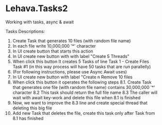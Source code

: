 # Lehava.Tasks2
Working with tasks, async & await

Tasks Descriptions:
1. Create Task that generates 10 files (with random file name)
2. In each file write 10,000,000 '*' character
3. In UI create button that starts this action
4. In UI create new button with with label "Create 5 Threads"
5. When click this button It creates 5 Tasks of line Task 1 - Create Files Task #1 (in this way process will have 50 tasks that are run parallelly)
6. (For following instructions, please use Async Await uses)
7. In UI create new button with label "Create n Remove 10 files
8. When click this button it operates the following steps
	8.1. Create Task that generates one file (with random file name) contains 30,000,000 '*' character
	8.2 This task should return the full file name
	8.3 The caller will wait with await key-work and delete this file when 8.1 is finished
9. Now, we want to improve the 8.3 line and create special thread that deleting this big file
10. Add new Task that deletes the file, create this task only after Task from 8.1 has finished

